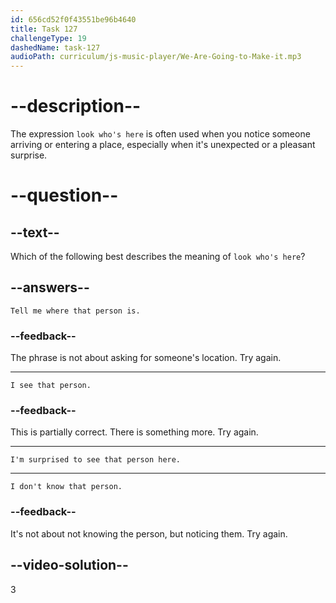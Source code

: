 ```yaml
---
id: 656cd52f0f43551be96b4640
title: Task 127
challengeType: 19
dashedName: task-127
audioPath: curriculum/js-music-player/We-Are-Going-to-Make-it.mp3
---
```


# --description--

The expression `look who's here` is often used when you notice someone arriving or entering a place, especially when it's unexpected or a pleasant surprise.

# --question--

## --text--

Which of the following best describes the meaning of `look who's here`?

## --answers--

`Tell me where that person is.`

### --feedback--

The phrase is not about asking for someone's location. Try again. 

---

`I see that person.`

### --feedback--

This is partially correct. There is something more. Try again. 

---

`I'm surprised to see that person here.`

---

`I don't know that person.`

### --feedback--

It's not about not knowing the person, but noticing them. Try again.

## --video-solution--

3
